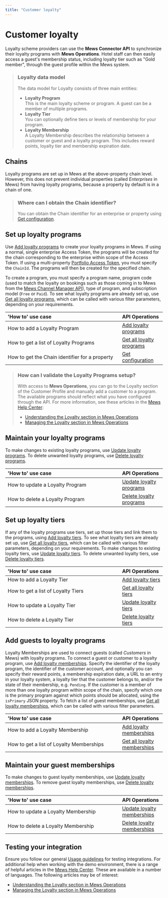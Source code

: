 ```yaml
---
title: "Customer loyalty"
---
```


# Customer loyalty

Loyalty scheme providers can use the **Mews Connector API** to synchronize their loyalty programs with **Mews Operations**.
Hotel staff can then easily access a guest's membership status, including loyalty tier such as "Gold member", through the guest profile within the Mews system.

> ### Loyalty data model
>
> The data model for Loyalty consists of three main entities:
> * **Loyalty Program**<br>This is the main loyalty scheme or program. A guest can be a member of multiple programs.
> * **Loyalty Tier**<br>You can optionally define tiers or levels of membership for your program.
> * **Loyalty Membership**<br>A Loyalty Membership describes the relationship between a customer or guest and a loyalty program. This includes reward points, loyalty tier and membership expiration date.

## Chains

Loyalty programs are set up in Mews at the above-property chain level. However, this does not prevent individual properties (called _Enterprises_ in Mews) from having loyalty programs, because a property by default is in a chain of one.

> ### Where can I obtain the Chain identifier?
>
> You can obtain the Chain identifier for an enterprise or property using [Get configuration](../operations/configuration.md#get-configuration).

## Set up loyalty programs

Use [Add loyalty programs](../operations/loyaltyprograms.md#add-loyalty-programs) to create your loyalty programs in Mews. If using a normal, single enterprise Access Token, the programs will be created for the chain corresponding to the enterprise within scope of the Access Token. If using a multi-property [Portfolio Access Token](../guidelines/multi-property.md), you must specify the `ChainId`. The programs will then be created for the specified chain.

To create a program, you must specify a program name, program code (used to match the loyalty on bookings such as those coming in to Mews from the [Mews Channel Manager API](https://mews-systems.gitbook.io/channel-manager-api)), type of program, and subscription model (`Free` or `Paid`). To see what loyalty programs are already set up, use [Get all loyalty programs](../operations/loyaltyprograms.md#get-all-loyalty-programs), which can be called with various filter parameters, depending on your requirements.

| <div style="width:350px">'How to' use case</div> | API Operations |
| :-- | :-- |
| How to add a Loyalty Program | [Add loyalty programs](../operations/loyaltyprograms.md#add-loyalty-programs) |
| How to get a list of Loyalty Programs | [Get all loyalty programs](../operations/loyaltyprograms.md#get-all-loyalty-programs) |
| How to get the Chain identifier for a property | [Get configuration](../operations/configuration.md#get-configuration) |

> ### How can I validate the Loyalty Programs setup?
>
> With access to **Mews Operations**, you can go to the Loyalty section of the Customer Profile and manually add a customer to a program. The available programs should reflect what you have configured through the API.
> For more information, see these articles in the [Mews Help Center](https://help.mews.com):
> * [Understanding the Loyalty section in Mews Operations](https://help.mews.com/s/article/Understanding-the-Loyalty-section-in-Mews-Operations)
> * [Managing the Loyalty section in Mews Operations](https://help.mews.com/s/article/Managing-the-Loyalty-section-in-Mews-Operations)

## Maintain your loyalty programs

To make changes to existing loyalty programs, use [Update loyalty programs](../operations/loyaltyprograms.md#update-loyalty-programs). To delete unwanted loyalty programs, use [Delete loyalty programs](../operations/loyaltyprograms.md#delete-loyalty-programs).

| <div style="width:350px">'How to' use case</div> | API Operations |
| :-- | :-- |
| How to update a Loyalty Program | [Update loyalty programs](../operations/loyaltyprograms.md#update-loyalty-programs) |
| How to delete a Loyalty Program | [Delete loyalty programs](../operations/loyaltyprograms.md#delete-loyalty-programs) |

## Set up loyalty tiers

If any of the loyalty programs use tiers, set up those tiers and link them to the programs, using [Add loyalty tiers](../operations/loyaltytiers.md#add-loyalty-tiers). To see what loyalty tiers are already set up, use [Get all loyalty tiers](../operations/loyaltytiers.md#get-all-loyalty-tiers), which can be called with various filter parameters, depending on your requirements. To make changes to existing loyalty tiers, use [Update loyalty tiers](../operations/loyaltytiers.md#update-loyalty-tiers). To delete unwanted loyalty tiers, use [Delete loyalty tiers](../operations/loyaltytiers.md#delete-loyalty-tiers).

| <div style="width:350px">'How to' use case</div> | API Operations |
| :-- | :-- |
| How to add a Loyalty Tier | [Add loyalty tiers](../operations/loyaltytiers.md#add-loyalty-tiers) |
| How to get a list of Loyalty Tiers | [Get all loyalty tiers](../operations/loyaltytiers.md#get-all-loyalty-tiers) |
| How to update a Loyalty Tier | [Update loyalty tiers](../operations/loyaltytiers.md#update-loyalty-tiers) |
| How to delete a Loyalty Tier | [Delete loyalty tiers](../operations/loyaltytiers.md#delete-loyalty-tiers) |

## Add guests to loyalty programs

Loyalty Memberships are used to connect guests (called _Customers_ in Mews) with loyalty programs. To connect a guest or customer to a loyalty program, use [Add loyalty memberships](../operations/loyaltymemberships.md#add-loyalty-memberships). Specify the identifier of the loyalty program, the identifier of the customer account, and optionally you can specify their reward points, a membership expiration date, a URL to an entry in your loyalty system, a loyalty tier that the customer belongs to, and/or the state of their membership, e.g. `Pending`. If the customer is a member of more than one loyalty program within scope of the chain, specify which one is the primary program against which points should be allocated, using the `isPrimary` JSON property.
To fetch a list of guest memberships, use [Get all loyalty memberships](../operations/loyaltymemberships.md#get-all-loyalty-memberships), which can be called with various filter parameters.

| <div style="width:350px">'How to' use case</div> | API Operations |
| :-- | :-- |
| How to add a Loyalty Membership | [Add loyalty memberships](../operations/loyaltymemberships.md#add-loyalty-memberships) |
| How to get a list of Loyalty Memberships | [Get all loyalty memberships](../operations/loyaltymemberships.md#get-all-loyalty-memberships) |

## Maintain your guest memberships

To make changes to guest loyalty memberships, use [Update loyalty memberships](../operations/loyaltymemberships.md#update-loyalty-memberships). To remove guest loyalty memberships, use [Delete loyalty memberships](../operations/loyaltymemberships.md#delete-loyalty-memberships).

| <div style="width:350px">'How to' use case</div> | API Operations |
| :-- | :-- |
| How to update a Loyalty Membership | [Update loyalty memberships](../operations/loyaltymemberships.md#update-loyalty-memberships) |
| How to delete a Loyalty Membership | [Delete loyalty memberships](../operations/loyaltymemberships.md#delete-loyalty-memberships) |

## Testing your integration

Ensure you follow our general [Usage guidelines](../guidelines/README.md) for testing integrations.
For additional help when working with the demo environment, there is a range of helpful articles in the [Mews Help Center](https://help.mews.com/s/?language=en_US). These are available in a number of languages.
The following articles may be of interest:
* [Understanding the Loyalty section in Mews Operations](https://help.mews.com/s/article/Understanding-the-Loyalty-section-in-Mews-Operations)
* [Managing the Loyalty section in Mews Operations](https://help.mews.com/s/article/Managing-the-Loyalty-section-in-Mews-Operations)

